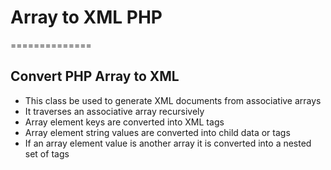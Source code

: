 # Array to XML PHP
==============

## Convert PHP Array to XML

* This class be used to generate XML documents from associative arrays
* It traverses an associative array recursively
* Array element keys are converted into XML tags
* Array element string values are converted into child data or tags
* If an array element value is another array it is converted into a nested set of tags